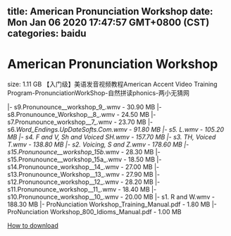 
title: American Pronunciation Workshop
date: Mon Jan 06 2020 17:47:57 GMT+0800 (CST)    
categories: baidu
---

# American Pronunciation Workshop
size: 1.11 GB
 【入门级】美语发音视频教程American Accent Video Training Program-PronunciationWorkShop-自然拼读phonics-两小无猜网
 
|- s9.Pronunounce__workshop_9_.wmv - 30.90 MB
|- s8.Pronunounce_Workshop__8_.wmv - 24.50 MB
|- s7.Pronunounce_workshop__7_.wmv - 23.70 MB
|- s6._Word_Endings.UpDateSofts.Com.wmv - 91.80 MB
|- s5. L.wmv - 105.20 MB
|- s4. F and V, Sh and Voiced SH.wmv - 157.70 MB
|- s3. TH, Voiced T.wmv - 138.80 MB
|- s2. Voicing, S and Z.wmv - 178.60 MB
|- s15.Pronunounce__workshop_15b_.wmv - 28.30 MB
|- s15.Pronunounce__workshop_15a_.wmv - 18.50 MB
|- s14.Pronunounce_workshop__14_.wmv - 27.00 MB
|- s13.Pronunounce_Workshop__13_.wmv - 27.90 MB
|- s12.Pronunounce_workshop__12_.wmv - 28.20 MB
|- s11.Pronunounce_workshop__11_.wmv - 18.40 MB
|- s10.Pronunounce_workshop__10_.wmv - 20.00 MB
|- s1. R and W.wmv - 188.30 MB
|- ProNunciation Workshop_Training_Manual.pdf - 1.80 MB
|- ProNunciation Workshop_800_Idioms_Manual.pdf - 1.00 MB

[How to download](https://bpcam.bemobtrk.com/go/2ceec3aa-1ca2-46d6-b9ff-aaa5c184517c?jno=2214)